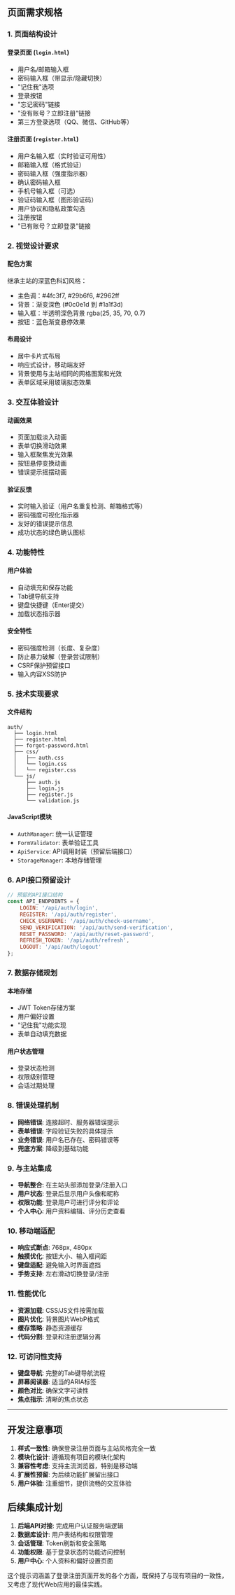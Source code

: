 
## 页面需求规格

### 1. 页面结构设计
#### 登录页面 (`login.html`)
- 用户名/邮箱输入框
- 密码输入框（带显示/隐藏切换）
- "记住我"选项
- 登录按钮
- "忘记密码"链接
- "没有账号？立即注册"链接
- 第三方登录选项（QQ、微信、GitHub等）

#### 注册页面 (`register.html`)
- 用户名输入框（实时验证可用性）
- 邮箱输入框（格式验证）
- 密码输入框（强度指示器）
- 确认密码输入框
- 手机号输入框（可选）
- 验证码输入框（图形验证码）
- 用户协议和隐私政策勾选
- 注册按钮
- "已有账号？立即登录"链接

### 2. 视觉设计要求
#### 配色方案
继承主站的深蓝色科幻风格：
- 主色调：#4fc3f7, #29b6f6, #2962ff
- 背景：渐变深色 (#0c0e1d 到 #1a1f3d)
- 输入框：半透明深色背景 rgba(25, 35, 70, 0.7)
- 按钮：蓝色渐变悬停效果

#### 布局设计
- 居中卡片式布局
- 响应式设计，移动端友好
- 背景使用与主站相同的网格图案和光效
- 表单区域采用玻璃拟态效果

### 3. 交互体验设计
#### 动画效果
- 页面加载淡入动画
- 表单切换滑动效果
- 输入框聚焦发光效果
- 按钮悬停变换动画
- 错误提示摇摆动画

#### 验证反馈
- 实时输入验证（用户名重复检测、邮箱格式等）
- 密码强度可视化指示器
- 友好的错误提示信息
- 成功状态的绿色确认图标

### 4. 功能特性
#### 用户体验
- 自动填充和保存功能
- Tab键导航支持
- 键盘快捷键（Enter提交）
- 加载状态指示器

#### 安全特性
- 密码强度检测（长度、复杂度）
- 防止暴力破解（登录尝试限制）
- CSRF保护预留接口
- 输入内容XSS防护

### 5. 技术实现要求
#### 文件结构
```
auth/
  ├── login.html
  ├── register.html
  ├── forgot-password.html
  ├── css/
  │   ├── auth.css
  │   └── login.css
  │   └── register.css
  └── js/
      ├── auth.js
      ├── login.js
      ├── register.js
      └── validation.js
```

#### JavaScript模块
- `AuthManager`: 统一认证管理
- `FormValidator`: 表单验证工具
- `ApiService`: API调用封装（预留后端接口）
- `StorageManager`: 本地存储管理

### 6. API接口预留设计
```javascript
// 预留的API接口结构
const API_ENDPOINTS = {
    LOGIN: '/api/auth/login',
    REGISTER: '/api/auth/register',
    CHECK_USERNAME: '/api/auth/check-username',
    SEND_VERIFICATION: '/api/auth/send-verification',
    RESET_PASSWORD: '/api/auth/reset-password',
    REFRESH_TOKEN: '/api/auth/refresh',
    LOGOUT: '/api/auth/logout'
};
```

### 7. 数据存储规划
#### 本地存储
- JWT Token存储方案
- 用户偏好设置
- "记住我"功能实现
- 表单自动填充数据

#### 用户状态管理
- 登录状态检测
- 权限级别管理
- 会话过期处理

### 8. 错误处理机制
- **网络错误**: 连接超时、服务器错误提示
- **表单错误**: 字段验证失败的具体提示
- **业务错误**: 用户名已存在、密码错误等
- **兜底方案**: 降级到基础功能

### 9. 与主站集成
- **导航整合**: 在主站头部添加登录/注册入口
- **用户状态**: 登录后显示用户头像和昵称
- **权限功能**: 登录用户可进行评分和评论
- **个人中心**: 用户资料编辑、评分历史查看

### 10. 移动端适配
- **响应式断点**: 768px, 480px
- **触摸优化**: 按钮大小、输入框间距
- **键盘适配**: 避免输入时界面遮挡
- **手势支持**: 左右滑动切换登录/注册

### 11. 性能优化
- **资源加载**: CSS/JS文件按需加载
- **图片优化**: 背景图片WebP格式
- **缓存策略**: 静态资源缓存
- **代码分割**: 登录和注册逻辑分离

### 12. 可访问性支持
- **键盘导航**: 完整的Tab键导航流程
- **屏幕阅读器**: 适当的ARIA标签
- **颜色对比**: 确保文字可读性
- **焦点指示**: 清晰的焦点状态

---

## 开发注意事项

1. **样式一致性**: 确保登录注册页面与主站风格完全一致
2. **模块化设计**: 遵循现有项目的模块化架构
3. **兼容性考虑**: 支持主流浏览器，特别是移动端
4. **扩展性预留**: 为后续功能扩展留出接口
5. **用户体验**: 注重细节，提供流畅的交互体验

## 后续集成计划

1. **后端API对接**: 完成用户认证服务端逻辑
2. **数据库设计**: 用户表结构和权限管理
3. **会话管理**: Token刷新和安全策略
4. **功能权限**: 基于登录状态的功能访问控制
5. **用户中心**: 个人资料和偏好设置页面

这个提示词涵盖了登录注册页面开发的各个方面，既保持了与现有项目的一致性，又考虑了现代Web应用的最佳实践。
